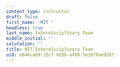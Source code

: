 ```yaml
---
content_type: instructor
draft: false
first_name: 'MIT '
headless: true
last_name: Interdisciplinary Team
middle_initial: ''
salutation: ''
title: MIT Interdisciplinary Team
uid: e644ca69-12cf-42db-a499-5e3970aed2b7
---
```

